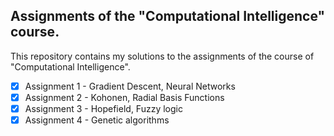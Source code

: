 ## Assignments of the "Computational Intelligence" course.

This repository contains my solutions to the assignments of the course 
of "Computational Intelligence".

- [x] Assignment 1 - Gradient Descent, Neural Networks
- [x] Assignment 2 - Kohonen, Radial Basis Functions
- [x] Assignment 3 - Hopefield, Fuzzy logic 
- [x] Assignment 4 - Genetic algorithms
